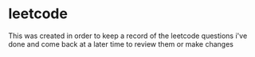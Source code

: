 # leetcode

This was created in order to keep a record of the leetcode questions i've done and come back at a later time to review them or make changes
